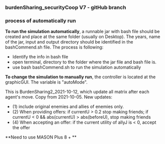 ### burdenSharing_securityCoop V7 - gitHub branch

### process of automatically run

**To run the simulation automatically**, a runnable jar with bash file should be created and place at the same folder (usually on Desktop). The years, name of the jar, input and output directory should be identified in the bashCommend.sh file. The process is following:
* Identify the info in bash file
* open terminal, directory to the folder where the jar file and bash file is.
* use bash bashCommend.sh to run the simulation automatically

**To change the simulation to manually run**, the controller is located at the graphicGUI. The variable is "autoMode".

This is BurdenSharing2_2021-10-12, which update all matrix after each agent's move. Copy from 2021-10-05.
New updates: 
* (1) include original enemies and allies of enemies only. 
* (2) When providing offers: if currentU > 0.2 stop making friends; if currentU < 0 && abs(currentU) > abs(beforeU), stop making friends
* (4) When accepting an offer: if the current utility of allyJ is < 0, accept the offer



**Need to use MASON Plus 8 + **




